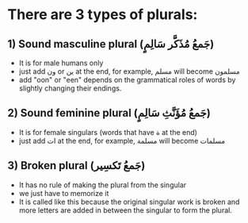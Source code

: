 # There are 3 types of plurals:
## 1) Sound masculine plural (جَمعُ مُذَكَّر سَالِمٍ)
- It is for male humans only
- just add ون or ين at the end, for example, مسلم will become مسلمون
- add "oon" or "een" depends on the grammatical roles of words by slightly changing their endings.
## 2) Sound feminine plural (جَمعُ مُؤَنَّثِ سَالِمٍ)
- It is for female singulars (words that have ة at the end)
- just add ات at the end, for example, مسلمة will become مسلمات
## 3) Broken plural (جَمعُ تَكسِير)
- It has no rule of making the plural from the singular
- we just have to memorize it
- It is called like this because the original singular work is broken and more letters are added in between the singular to form the plural.